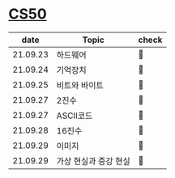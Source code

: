 # [CS50](https://www.edwith.org/cs50)

| date     | Topic                 | check |
| -------- | --------------------- | ----- |
| 21.09.23 | 하드웨어              | 💙     |
| 21.09.24 | 기억장치              | 💙     |
| 21.09.25 | 비트와 바이트         | 💙     |
| 21.09.27 | 2진수                 | 💙     |
| 21.09.27 | ASCII코드             | 💙     |
| 21.09.28 | 16진수                | 💙     |
| 21.09.29 | 이미지                | 💙     |
| 21.09.29 | 가상 현실과 증강 현실 | 💙     |

